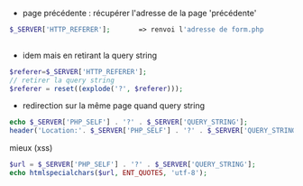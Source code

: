  * page précédente : récupérer l'adresse de la page 'précédente' 

```php
$_SERVER['HTTP_REFERER'];       => renvoi l'adresse de form.php
	    
```

* idem mais en retirant la query string


```php
$referer=$_SERVER['HTTP_REFERER'];
// retirer la query string
$referer = reset((explode('?', $referer)));

```


 * redirection sur la même page quand query string



```php
echo $_SERVER['PHP_SELF'] . '?' . $_SERVER['QUERY_STRING'];
header('Location:'. $_SERVER['PHP_SELF'] . '?' . $_SERVER['QUERY_STRING']);


```

mieux (xss)


```php
$url = $_SERVER['PHP_SELF'] . '?' . $_SERVER['QUERY_STRING'];
echo htmlspecialchars($url, ENT_QUOTES, 'utf-8');
```

